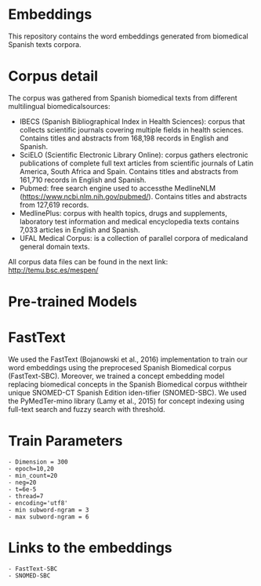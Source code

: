 # Embeddings
This repository contains the word embeddings generated from biomedical Spanish texts corpora.

# Corpus detail

The corpus was gathered from Spanish biomedical texts from different multilingual biomedicalsources:

  - IBECS (Spanish Bibliographical Index in Health Sciences): corpus that collects scientific journals covering multiple fields in health sciences. Contains titles and abstracts from 168,198 records in English and Spanish.
  - SciELO (Scientific Electronic Library Online): corpus gathers electronic publications of complete full text articles from scientific journals of Latin America, South Africa and Spain. Contains titles and abstracts from 161,710 records in English and Spanish.
  - Pubmed: free search engine used to accessthe MedlineNLM (https://www.ncbi.nlm.nih.gov/pubmed/). Contains titles and abstracts from 127,619 records.
  - MedlinePlus: corpus with health topics, drugs and supplements, laboratory test information and medical encyclopedia texts contains 7,033 articles in English and Spanish.
  - UFAL Medical Corpus: is a collection of parallel corpora of medicaland general domain texts.
  
All corpus data files can be found in the next link: http://temu.bsc.es/mespen/

# Pre-trained Models

  # FastText

  We  used  the  FastText  (Bojanowski  et  al.,  2016) implementation to train our word embeddings using  the preprocesed Spanish  Biomedical  corpus (FastText-SBC). Moreover, we trained a concept embedding model replacing biomedical concepts  in  the  Spanish  Biomedical  corpus  withtheir unique SNOMED-CT Spanish Edition iden-tifier  (SNOMED-SBC).  We  used  the  PyMedTer-mino library (Lamy et al., 2015) for concept indexing using full-text search and fuzzy search with threshold.

  # Train Parameters

    - Dimension = 300
    - epoch=10,20
    - min_count=20
    - neg=20
    - t=6e-5
    - thread=7
    - encoding='utf8'
    - min subword-ngram = 3
    - max subword-ngram = 6

  # Links to the embeddings

    - FastText-SBC 
    - SNOMED-SBC
